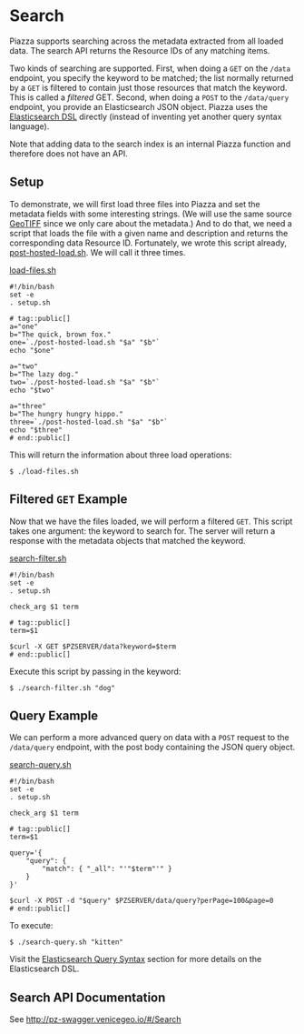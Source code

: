 # Search

Piazza supports searching across the metadata extracted from all loaded data. The search API returns the Resource IDs of any matching items.

Two kinds of searching are supported. First, when doing a `GET` on the `/data` endpoint, you specify the keyword to be matched; the list normally returned by a `GET` is filtered to contain just those resources that match the keyword. This is called a *filtered* GET. Second, when doing a `POST` to the `/data/query` endpoint, you provide an Elasticsearch JSON object. Piazza uses the [Elasticsearch DSL](https://www.elastic.co/guide/en/elasticsearch/reference/current/query-dsl.html) directly (instead of inventing yet another query syntax language).

Note that adding data to the search index is an internal Piazza function and therefore does not have an API.

## Setup

To demonstrate, we will first load three files into Piazza and set the metadata fields with some interesting strings. (We will use the same source [GeoTIFF](scripts/terrametrics.tif) since we only care about the metadata.) And to do that, we need a script that loads the file with a given name and description and returns the corresponding data Resource ID. Fortunately, we wrote this script already, [post-hosted-load.sh](scripts/post-hosted-load.sh). We will call it three times.

[load-files.sh](scripts/load-files.sh)

    #!/bin/bash
    set -e
    . setup.sh

    # tag::public[]
    a="one"
    b="The quick, brown fox."
    one=`./post-hosted-load.sh "$a" "$b"`
    echo "$one"

    a="two"
    b="The lazy dog."
    two=`./post-hosted-load.sh "$a" "$b"`
    echo "$two"

    a="three"
    b="The hungry hungry hippo."
    three=`./post-hosted-load.sh "$a" "$b"`
    echo "$three"
    # end::public[]

This will return the information about three load operations:

    $ ./load-files.sh

## Filtered `GET` Example

Now that we have the files loaded, we will perform a filtered `GET`. This script takes one argument: the keyword to search for. The server will return a response with the metadata objects that matched the keyword.

[search-filter.sh](scripts/search-filter.sh)

    #!/bin/bash
    set -e
    . setup.sh

    check_arg $1 term

    # tag::public[]
    term=$1

    $curl -X GET $PZSERVER/data?keyword=$term
    # end::public[]

Execute this script by passing in the keyword:

    $ ./search-filter.sh "dog"

## Query Example

We can perform a more advanced query on data with a `POST` request to the `/data/query` endpoint, with the post body containing the JSON query object.

[search-query.sh](scripts/search-query.sh)

    #!/bin/bash
    set -e
    . setup.sh

    check_arg $1 term

    # tag::public[]
    term=$1

    query='{
        "query": {
            "match": { "_all": "'"$term"'" }
        }
    }'

    $curl -X POST -d "$query" $PZSERVER/data/query?perPage=100&page=0
    # end::public[]

To execute:

    $ ./search-query.sh "kitten"

Visit the [Elasticsearch Query Syntax](/userguide/#elasticsearch_query_syntax) section for more details on
the Elasticsearch DSL.

## Search API Documentation

See <http://pz-swagger.venicegeo.io/#/Search>
